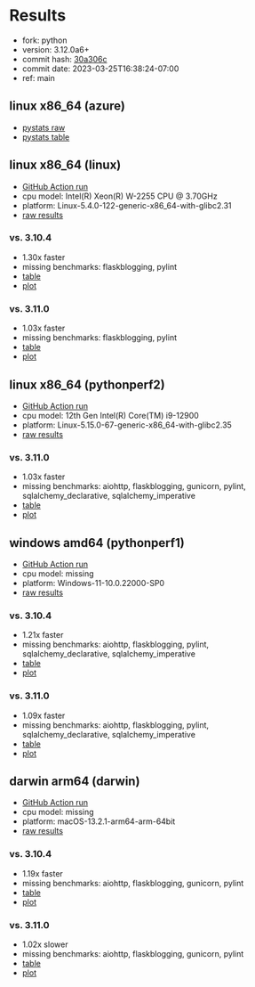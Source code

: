 # Results

- fork: python
- version: 3.12.0a6+
- commit hash: [30a306c](https://github.com/python/cpython/commit/30a306c)
- commit date: 2023-03-25T16:38:24-07:00
- ref: main

## linux x86_64 (azure)

- [pystats raw](bm-20230325-azure-x86_64-python-main-3.12.0a6%2B-30a306c-pystats.json)
- [pystats table](bm-20230325-azure-x86_64-python-main-3.12.0a6%2B-30a306c-pystats.md)

## linux x86_64 (linux)

- [GitHub Action run](https://github.com/faster-cpython/benchmarking/actions/runs/4521917987)
- cpu model: Intel(R) Xeon(R) W-2255 CPU @ 3.70GHz
- platform: Linux-5.4.0-122-generic-x86_64-with-glibc2.31
- [raw results](bm-20230325-linux-x86_64-python-main-3.12.0a6%2B-30a306c.json)

### vs. 3.10.4

- 1.30x faster
- missing benchmarks: flaskblogging, pylint
- [table](bm-20230325-linux-x86_64-python-main-3.12.0a6%2B-30a306c-vs-3.10.4.md)
- [plot](bm-20230325-linux-x86_64-python-main-3.12.0a6%2B-30a306c-vs-3.10.4.png)

### vs. 3.11.0

- 1.03x faster
- missing benchmarks: flaskblogging, pylint
- [table](bm-20230325-linux-x86_64-python-main-3.12.0a6%2B-30a306c-vs-3.11.0.md)
- [plot](bm-20230325-linux-x86_64-python-main-3.12.0a6%2B-30a306c-vs-3.11.0.png)

## linux x86_64 (pythonperf2)

- [GitHub Action run](https://github.com/faster-cpython/benchmarking/actions/runs/4521917987)
- cpu model: 12th Gen Intel(R) Core(TM) i9-12900
- platform: Linux-5.15.0-67-generic-x86_64-with-glibc2.35
- [raw results](bm-20230325-pythonperf2-x86_64-python-main-3.12.0a6%2B-30a306c.json)

### vs. 3.11.0

- 1.03x faster
- missing benchmarks: aiohttp, flaskblogging, gunicorn, pylint, sqlalchemy_declarative, sqlalchemy_imperative
- [table](bm-20230325-pythonperf2-x86_64-python-main-3.12.0a6%2B-30a306c-vs-3.11.0.md)
- [plot](bm-20230325-pythonperf2-x86_64-python-main-3.12.0a6%2B-30a306c-vs-3.11.0.png)

## windows amd64 (pythonperf1)

- [GitHub Action run](https://github.com/faster-cpython/benchmarking/actions/runs/4521917987)
- cpu model: missing
- platform: Windows-11-10.0.22000-SP0
- [raw results](bm-20230325-pythonperf1-amd64-python-main-3.12.0a6%2B-30a306c.json)

### vs. 3.10.4

- 1.21x faster
- missing benchmarks: aiohttp, flaskblogging, pylint, sqlalchemy_declarative, sqlalchemy_imperative
- [table](bm-20230325-pythonperf1-amd64-python-main-3.12.0a6%2B-30a306c-vs-3.10.4.md)
- [plot](bm-20230325-pythonperf1-amd64-python-main-3.12.0a6%2B-30a306c-vs-3.10.4.png)

### vs. 3.11.0

- 1.09x faster
- missing benchmarks: aiohttp, flaskblogging, pylint, sqlalchemy_declarative, sqlalchemy_imperative
- [table](bm-20230325-pythonperf1-amd64-python-main-3.12.0a6%2B-30a306c-vs-3.11.0.md)
- [plot](bm-20230325-pythonperf1-amd64-python-main-3.12.0a6%2B-30a306c-vs-3.11.0.png)

## darwin arm64 (darwin)

- [GitHub Action run](https://github.com/faster-cpython/benchmarking/actions/runs/4521917987)
- cpu model: missing
- platform: macOS-13.2.1-arm64-arm-64bit
- [raw results](bm-20230325-darwin-arm64-python-main-3.12.0a6%2B-30a306c.json)

### vs. 3.10.4

- 1.19x faster
- missing benchmarks: aiohttp, flaskblogging, gunicorn, pylint
- [table](bm-20230325-darwin-arm64-python-main-3.12.0a6%2B-30a306c-vs-3.10.4.md)
- [plot](bm-20230325-darwin-arm64-python-main-3.12.0a6%2B-30a306c-vs-3.10.4.png)

### vs. 3.11.0

- 1.02x slower
- missing benchmarks: aiohttp, flaskblogging, gunicorn, pylint
- [table](bm-20230325-darwin-arm64-python-main-3.12.0a6%2B-30a306c-vs-3.11.0.md)
- [plot](bm-20230325-darwin-arm64-python-main-3.12.0a6%2B-30a306c-vs-3.11.0.png)


